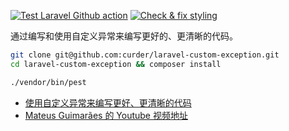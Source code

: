 [![Test Laravel Github action](https://github.com/curder/laravel-custom-exception/actions/workflows/run-test.yml/badge.svg?branch=master)](https://github.com/curder/laravel-custom-exception/actions/workflows/run-test.yml)
[![Check & fix styling](https://github.com/curder/laravel-custom-exception/actions/workflows/pint.yml/badge.svg?branch=master)](https://github.com/curder/laravel-custom-exception/actions/workflows/pint.yml)


通过编写和使用自定义异常来编写更好的、更清晰的代码。

```bash
git clone git@github.com:curder/laravel-custom-exception.git
cd laravel-custom-exception && composer install

./vendor/bin/pest
```

- [使用自定义异常来编写更好、更清晰的代码](https://curder.github.io/laravel-study/others/using-custom-exceptions-to-write-better-and-clearer-code.html)
- [Mateus Guimarães 的 Youtube 视频地址](https://www.youtube.com/watch?v=1j_5IB7qUhk)
